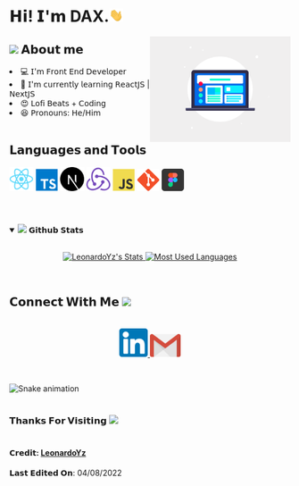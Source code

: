 <h1> 𝗛𝗶! 𝗜'𝗺 DAX.<img src="https://github.com/LeonardoYz/LeonardoYz/blob/main/assets/Hi.gif" width="25"></h1>
<img align="right" width="50%" src="https://github.com/LeonardoYz/LeonardoYz/blob/main/assets/responsive-design-image.gif">

<h2> <img src="https://emoji.gg/assets/emoji/7279-vibecat.gif" width="24"/> 𝗔𝗯𝗼𝘂𝘁 𝗺𝗲 </h2>

<li> 💻 𝖨'𝗆 𝖥𝗋𝗈𝗇𝗍 𝖤𝗇𝖽 𝖣𝖾𝗏𝖾𝗅𝗈𝗉𝖾𝗋 </li>
<li> 🧠 𝖨'𝗆 𝖼𝗎𝗋𝗋𝖾𝗇𝗍𝗅𝗒 𝗅𝖾𝖺𝗋𝗇𝗂𝗇𝗀 𝖱𝖾𝖺𝖼𝗍𝖩𝖲 | 𝖭𝖾𝗑𝗍𝖩𝖲</li>
<li> 😍 𝖫𝗈𝖿𝗂 𝖡𝖾𝖺𝗍𝗌 + 𝖢𝗈𝖽𝗂𝗇𝗀 </li>
<li> 😆 𝖯𝗋𝗈𝗇𝗈𝗎𝗇𝗌: 𝖧𝖾/𝖧𝗂𝗆 </li>

<br/>
<h2>𝗟𝗮𝗻𝗴𝘂𝗮𝗴𝗲𝘀 𝗮𝗻𝗱 𝗧𝗼𝗼𝗹𝘀</h2>
<code><img width="43" src="https://github.com/LeonardoYz/LeonardoYz/blob/main/assets/React.svg"></code>
<code><img width="40" src="https://github.com/LeonardoYz/LeonardoYz/blob/main/assets/Typescript.svg"></code>
<code><img width="43" src="https://github.com/LeonardoYz/LeonardoYz/blob/main/assets/nextjs-logo.svg"></code>
<code><img width="43" src="https://github.com/LeonardoYz/LeonardoYz/blob/main/assets/redux-logo.svg"></code>
<code><img width="40" src="https://github.com/LeonardoYz/LeonardoYz/blob/main/assets/JS.svg"></code>
<code><img width="40" src="https://github.com/LeonardoYz/LeonardoYz/blob/main/assets/git.svg"></code>
<code><img width="40" src="https://github.com/LeonardoYz/LeonardoYz/blob/main/assets/figma-logo.png"></code>

<br/>
<br/>

#

<details open="">
<summary>
  <img src="https://media.giphy.com/media/cj87CxfRtrUifF3Ryk/giphy.gif" height="25">
  <span>𝗚𝗶𝘁𝗵𝘂𝗯 𝗦𝘁𝗮𝘁𝘀</span>
</summary>
<br>

<p align="center">
  <a href="https://github.com/Dax083" target="_blank">
    <img width="400em" src="https://github-readme-stats.vercel.app/api?username=LeonardoYz&show_icons=true&theme=react" alt="LeonardoYz's Stats" />
    <img width="335em" src="https://github-readme-stats.vercel.app/api/top-langs/?username=DAX083&layout=compact&theme=react" alt="Most Used Languages" />
  </a>
</p>
</details>
<br>

<h2>
  𝗖𝗼𝗻𝗻𝗲𝗰𝘁 𝗪𝗶𝘁𝗵 𝗠𝗲
  <a target="_blank">
    <img src="https://media.tenor.com/images/22f42c11b612b041b4038573dca18a2d/tenor.gif" height="25px" style="max-width:100%;">
  </a>
</h2>

<p align="center">
  <br>
  <a href="https://www.linkedin.com/in/leonardo-yzquierdo-97899983/" target="_blank">
    <code><img width="51" src="https://github.com/LeonardoYz/LeonardoYz/blob/main/assets/linkedIn.png"/></code>
  </a>
  <a href="mailto: leoyzquierdo@gmail.com" target="_blank">
    <code><img width="55" src="https://github.com/LeonardoYz/LeonardoYz/blob/main/assets/gmail.png"/></code>
  </a>
</p>
<br/>


  ![Snake animation](https://github.com/Dax083/blob/output/github-contribution-grid-snake.svg)

#

<h3>𝗧𝗵𝗮𝗻𝗸𝘀 𝗙𝗼𝗿 𝗩𝗶𝘀𝗶𝘁𝗶𝗻𝗴 <img height="40" src="https://emoji.gg/assets/emoji/7333-parrotdance.gif"></h3>

#

<h4>𝗖𝗿𝗲𝗱𝗶𝘁: <a href="https://github.com/Dax083">LeonardoYz</a></h4>
<p>𝗟𝗮𝘀𝘁 𝗘𝗱𝗶𝘁𝗲𝗱 𝗢𝗻: 04/08/2022</p>
